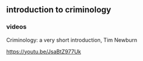 ## introduction to criminology

### videos

Criminology: a very short introduction, Tim Newburn

https://youtu.be/JsaBtZ977Uk


